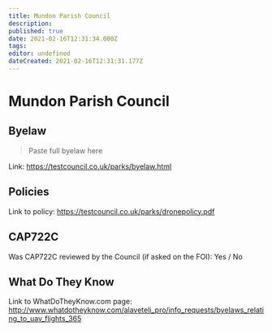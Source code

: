 ```yaml
---
title: Mundon Parish Council
description: 
published: true
date: 2021-02-16T12:31:34.000Z
tags: 
editor: undefined
dateCreated: 2021-02-16T12:31:31.177Z
---
```


# Mundon Parish Council


## Byelaw
> Paste full byelaw here

Link:
https://testcouncil.co.uk/parks/byelaw.html

## Policies
Link to policy:
https://testcouncil.co.uk/parks/dronepolicy.pdf

## CAP722C

Was CAP722C reviewed by the Council (if asked on the FOI): Yes / No

## What Do They Know

Link to WhatDoTheyKnow.com page:
http://www.whatdotheyknow.com/alaveteli_pro/info_requests/byelaws_relating_to_uav_flights_365

